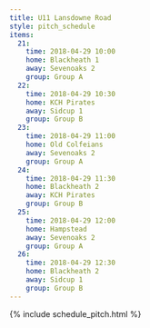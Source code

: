 ```yaml
---
title: U11 Lansdowne Road
style: pitch_schedule
items:
  21:
    time: 2018-04-29 10:00
    home: Blackheath 1
    away: Sevenoaks 2
    group: Group A
  22:
    time: 2018-04-29 10:30
    home: KCH Pirates
    away: Sidcup 1
    group: Group B
  23:
    time: 2018-04-29 11:00
    home: Old Colfeians
    away: Sevenoaks 2
    group: Group A
  24:
    time: 2018-04-29 11:30
    home: Blackheath 2
    away: KCH Pirates
    group: Group B
  25:
    time: 2018-04-29 12:00
    home: Hampstead
    away: Sevenoaks 2
    group: Group A
  26:
    time: 2018-04-29 12:30
    home: Blackheath 2
    away: Sidcup 1
    group: Group B
---
```


{% include schedule_pitch.html %}

